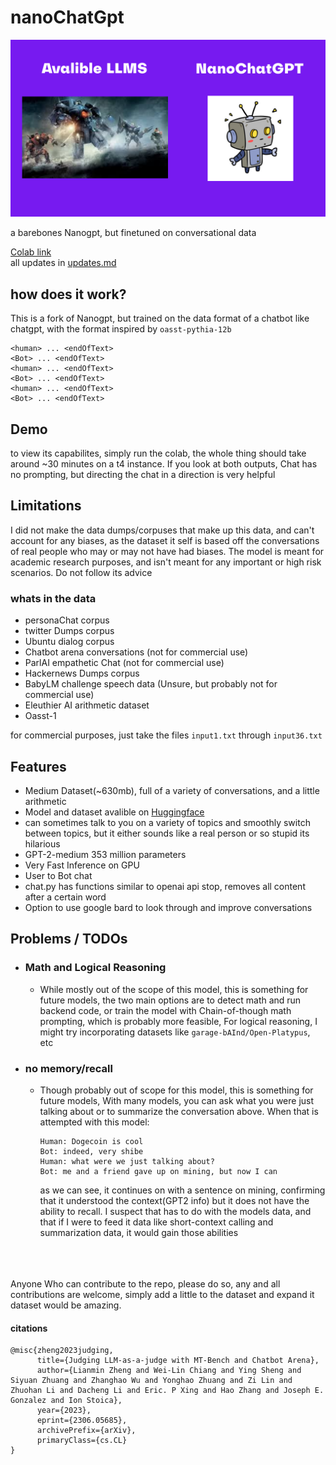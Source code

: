 # nanoChatGpt

![nanoChatGPT](https://github.com/VatsaDev/nanoChatGPT/blob/fbe107f9687464a1bea9b052009389f92a96983f/assets/template.png)

a barebones Nanogpt, but finetuned on conversational data 

[Colab link](https://colab.research.google.com/drive/1a2aW5eClKjHVQJp-qtHDz4m6ai4yh49Z?usp=sharing)   
all updates in [updates.md](updates.md)
## how does it work?

This is a fork of Nanogpt, but trained on the data format of a chatbot like chatgpt, with the format inspired by `oasst-pythia-12b` 

```
<human> ... <endOfText>
<Bot> ... <endOfText>
<human> ... <endOfText>
<Bot> ... <endOfText>
<human> ... <endOfText>
<Bot> ... <endOfText>
```

## Demo
to view its capabilites, simply run the colab, the whole thing should take around ~30 minutes on a t4 instance. If you look at both outputs, Chat has no prompting, but directing the chat in a direction is very helpful

## Limitations 

I did not make the data dumps/corpuses that make up this data, and can't account for any biases, as the dataset it self is based off the conversations of real people who may or may not have had biases. The model is meant for academic research purposes, and isn't meant for any important or high risk scenarios. Do not follow its advice

### whats in the data
 - personaChat corpus
 - twitter Dumps corpus
 - Ubuntu dialog corpus
 - Chatbot arena conversations (not for commercial use)
 - ParlAI empathetic Chat (not for commercial use)
 - Hackernews Dumps corpus
 - BabyLM challenge speech data (Unsure, but probably not for commercial use)
 - Eleuthier AI arithmetic dataset
 - Oasst-1

for commercial purposes, just take the files `input1.txt` through `input36.txt`

## Features

 * Medium Dataset(~630mb), full of a variety of conversations, and a little arithmetic
 * Model and dataset avalible on [Huggingface](https://huggingface.co/VatsaDev/ChatGpt-nano/tree/main)
 * can sometimes talk to you on a variety of topics and smoothly switch between topics, but it either sounds like a real person or so stupid its hilarious
 * GPT-2-medium 353 million parameters
 * Very Fast Inference on GPU
 * User to Bot chat
 * chat.py has functions similar to openai api stop, removes all content after a certain word
 * Option to use google bard to look through and improve conversations

## Problems / TODOs

* ### Math and Logical Reasoning
    
    * While mostly out of the scope of this model, this is something for future models, the two main options are to detect math and run backend code, or train the model with Chain-of-though math prompting, which is probably more feasible, For logical reasoning, I might try incorporating datasets like `garage-bAInd/Open-Platypus`, etc
    
* ### no memory/recall
    
    * Though probably out of scope for this model, this is something for future models, With many models, you can ask what you were just talking about or to summarize the conversation above. When that is attempted with this model:
        
        ```plaintext
        Human: Dogecoin is cool 
        Bot: indeed, very shibe
        Human: what were we just talking about?
        Bot: me and a friend gave up on mining, but now I can
        ```
        
        as we can see, it continues on with a sentence on mining, confirming that it understood the context(GPT2 info) but it does not have the ability to recall. I suspect that has to do with the models data, and that if I were to feed it data like short-context calling and summarization data, it would gain those abilities

      
<br /><br /><br />
Anyone Who can contribute to the repo, please do so, any and all contributions are welcome, simply add a little to the dataset and expand it dataset would be amazing.

#### citations
```
@misc{zheng2023judging,
      title={Judging LLM-as-a-judge with MT-Bench and Chatbot Arena}, 
      author={Lianmin Zheng and Wei-Lin Chiang and Ying Sheng and Siyuan Zhuang and Zhanghao Wu and Yonghao Zhuang and Zi Lin and Zhuohan Li and Dacheng Li and Eric. P Xing and Hao Zhang and Joseph E. Gonzalez and Ion Stoica},
      year={2023},
      eprint={2306.05685},
      archivePrefix={arXiv},
      primaryClass={cs.CL}
}
```
